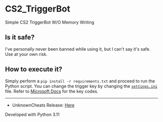 # CS2_TriggerBot

Simple CS2 TriggerBot W/O Memory Writing

## Is it safe?
I've personally never been banned while using it, but I can't say it's safe. Use at your own risk.

## How to execute it?
Simply perform a `pip install -r requirements.txt` and proceed to run the Python script.
You can change the trigger key by changing the [`settings.ini`](settings.ini) file. Refer to [Microsoft Docs](https://learn.microsoft.com/en-us/windows/win32/inputdev/virtual-key-codes) for the key codes.

---

- UnknownCheats Release: [Here](https://www.unknowncheats.me/forum/counter-strike-2-releases/608773-cs2-triggerbot-python.html)

Developed with Python 3.11
